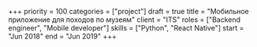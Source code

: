 +++ 
priority    = 100
categories  = ["project"]
draft       = true
title       = "Мобильное приложение для походов по музеям"
client      = "ITS"
roles       = ["Backend engineer", "Mobile developer"]
skills      = ["Python", "React Native"]
start       = "Jun 2018"
end         = "Jun 2019"
+++
